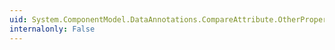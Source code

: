```yaml
---
uid: System.ComponentModel.DataAnnotations.CompareAttribute.OtherProperty
internalonly: False
---
```

